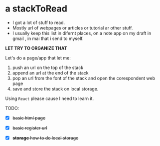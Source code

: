# a stackToRead
* I got a lot of stuff to read.  
* Mostly url of webpages or articles or tutorial ar other stuff.
* I usually keep this list in difernt places, on a note app on my draft in gmail
, in mai that i send to myself.

**LET TRY TO ORGANIZE THAT**

Let's do a page/app that let me:
1. push an url on the top of the stack
2. append an url at the end of the stack
3. pop an url from the font of the stack and open the
   corespondent web page
4. save and store the stack on local storage.
 
Using `React` please cause  I need to learn it.


TODO: 
- [x] ~~basic html page~~
- [x] ~~basic register url~~
- [x] ~~**storage** how to do local storage~~


